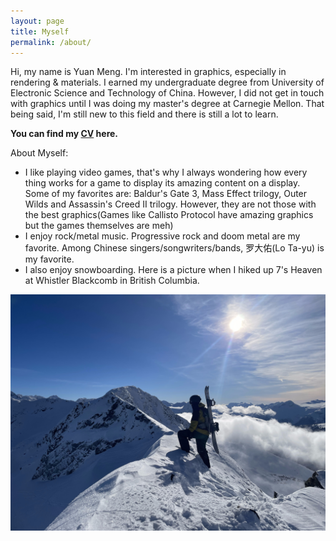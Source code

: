 ```yaml
---
layout: page
title: Myself
permalink: /about/
---
```


Hi, my name is Yuan Meng. I'm interested in graphics, especially in rendering & materials. I earned my undergraduate degree from University of Electronic Science and Technology of China. However, I did not get in touch with graphics until I was doing my master's degree at Carnegie Mellon. That being said, I'm still new to this field and there is still a lot to learn.



**You can find my [CV](/assets/docs/cv.pdf) here.**



About Myself: 
-  I like playing video games, that's why I always wondering how every thing works for a game to display its amazing content on a display. Some of my favorites are: Baldur's Gate 3, Mass Effect trilogy, Outer Wilds and Assassin's Creed II trilogy. However, they are not those with the best graphics(Games like Callisto Protocol have amazing graphics but the games themselves are meh)
-  I enjoy rock/metal music. Progressive rock and doom metal are my favorite. Among Chinese singers/songwriters/bands, 罗大佑(Lo Ta-yu) is my favorite.
-  I also enjoy snowboarding. Here is a picture when I hiked up 7's Heaven at Whistler Blackcomb in British Columbia.
  

![sb](/assets/images/about/whistler.jpg)


[jekyll-organization]: https://github.com/jekyll
